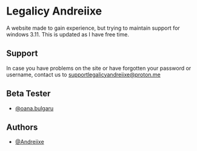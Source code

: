 # Legalicy Andreiixe

A website made to gain experience, but trying to maintain support for windows 3.11. This is updated as I have free time.


## Support

In case you have problems on the site or have forgotten your password or username, contact us to supportlegalicyandreiixe@proton.me


## Beta Tester

- [@oana.bulgaru](https://www.instagram.com/oana.bulgaru/)


## Authors

- [@Andreiixe](https://github.com/andreiixe)
